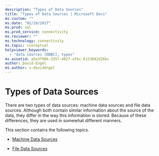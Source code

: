 ```yaml
---
description: "Types of Data Sources"
title: "Types of Data Sources | Microsoft Docs"
ms.custom: ""
ms.date: "01/19/2017"
ms.prod: sql
ms.prod_service: connectivity
ms.reviewer: ""
ms.technology: connectivity
ms.topic: conceptual
helpviewer_keywords: 
  - "data sources [ODBC], types"
ms.assetid: a5e3f966-3357-4827-afbc-6153682d26bc
author: David-Engel
ms.author: v-davidengel
---
```

# Types of Data Sources
There are two types of data sources: machine data sources and file data sources. Although both contain similar information about the source of the data, they differ in the way this information is stored. Because of these differences, they are used in somewhat different manners.  
  
 This section contains the following topics.  
  
-   [Machine Data Sources](../../odbc/reference/machine-data-sources.md)  
  
-   [File Data Sources](../../odbc/reference/file-data-sources.md)
